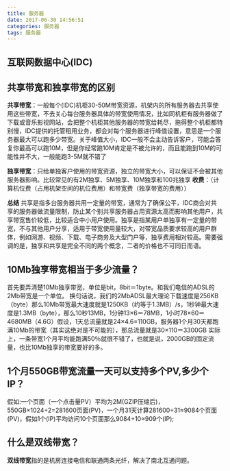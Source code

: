 ```yaml
---
title: 服务器
date: 2017-06-30 14:56:51
categories: 服务器
tags: 服务器
---
```

## 互联网数据中心(IDC)

## 共享带宽和独享带宽的区别
**共享带宽**：一般每个(IDC)机柜30-50M带宽资源，机架内的所有服务器去共享使用这些带宽，不去关心每台服务器具体的带宽使用情况，比如同机柜有服务器做了下载或音乐影视网站，会把整个机柜其他服务器的带宽给耗尽，拖得整个机柜都特别慢，IDC提供的托管租用业务，都会对每个服务器进行峰值设置，意思是一个服务器最大可以跑多少带宽。关于峰值大小，IDC一般不会主动告诉客户，可能会答复你最高可以跑10M，但是你经常跑10M肯定是不被允许的，而且能跑到10M的可能性并不大，一般能跑3-5M就不错了

**独享带宽**：只给单独客户使用的带宽资源，独立的带宽大小，可以保证不会被其他服务器影响。比较常见的有2M独享、5M独享、10M独享和100兆独享
**收费**：（计算机位费（占用机架空间的机位费用）和带宽费（独享带宽的费用））

**总结**
共享是指多台服务器共用一定量的带宽，通常为了确保公平，IDC商会对共享的服务器做流量限制，防止某个别共享服务器占用资源太高而影响其他用户，共享带宽售价较低，比较适合中小用户使用。独享是指某用户单独享有一定量的带宽，不与其他用户分享，适用于带宽使用量较大，对带宽品质要求较高的用户群体，例如网游、视频、下载、电子商务及大型门户等，独享费用相对较高。需要强调的是，独享和共享是完全不同的两个概念，二者的价格也不可同日而语。

## 10Mb独享带宽相当于多少流量？
首先要弄清楚10Mb独享带宽，单位是bit，8bit＝1byte。和我们电信的ADSL的2Mb带宽是一个单位。
换句话说，我们的2MbADSL最大理论下载速度是256KB（byte）那么10Mb带宽最大速度就是1250KB（约等于1.3MB）/s，1秒钟最大速度是1.3MB（byte），那么10秒13MB，1分钟13×6＝78MB，1小时78×60＝4680MB（4.6G）假设，1天总流量就是24×4.6=110GB，服务器1个月30天都跑满10Mb的带宽（其实这绝对是不可能的），那总流量就是30×110＝3300GB
实际上，一条带宽1个月平均能跑满50％就很不错了，也就是说，2000GB的固定流量，也比10Mb独享的带宽要好的多。

## 1个月550GB带宽流量一天可以支持多个PV,多少个IP？
假如:一个页面（一个点击量PV）平均为2M(GZIP压缩后)，550GB×1024÷2=281600页面(PV)，一个月31天计算281600÷31≈9084个页面(PV)，假如1个(IP)平均访问10个页面那么9084÷10≈909个(IP);

## 什么是双线带宽？
**双线带宽**指的是机房连接电信和联通两条光纤，解决了南北互通问题。

